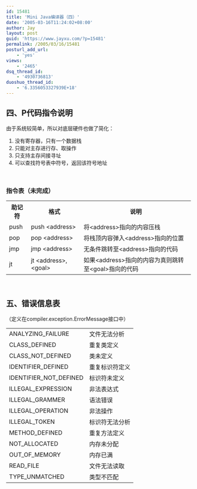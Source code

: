 ```yaml
---
id: 15481
title: 'Mini Java编译器（四）'
date: '2005-03-16T11:24:02+08:00'
author: Jay
layout: post
guid: 'https://www.jayxu.com/?p=15481'
permalink: /2005/03/16/15481
posturl_add_url:
    - 'yes'
views:
    - '2465'
dsq_thread_id:
    - '4930736813'
duoshuo_thread_id:
    - '6.3356053327939E+18'
---
```


<h2>四、P代码指令说明</h2>
由于系统较简单，所以对底层硬件也做了简化：
<ol>
 	<li>没有寄存器，只有一个数据栈</li>
 	<li>只能对主存进行存、取操作</li>
 	<li>只支持主存间接寻址</li>
 	<li>可以查找符号表中符号，返回该符号地址</li>
</ol>
&nbsp;
<h3>指令表（未完成）</h3>
<table>
<tbody>
<tr>
<th>助记符</th>
<th>格式</th>
<th>说明</th>
</tr>
<tr>
<td>push</td>
<td>push &lt;address&gt;</td>
<td>将&lt;address&gt;指向的内容压栈</td>
</tr>
<tr>
<td>pop</td>
<td>pop &lt;address&gt;</td>
<td>将栈顶内容弹入&lt;address&gt;指向的位置</td>
</tr>
<tr>
<td>jmp</td>
<td>jmp &lt;address&gt;</td>
<td>无条件跳转至&lt;address&gt;指向的代码</td>
</tr>
<tr>
<td>jt</td>
<td>jt &lt;address&gt;, &lt;goal&gt;</td>
<td>如果&lt;address&gt;指向的内容为真则跳转至&lt;goal&gt;指向的代码</td>
</tr>
</tbody>
</table>
&nbsp;
<h2>五、错误信息表</h2>
（定义在compiler.exception.ErrorMessage接口中）
<table>
<tbody>
<tr>
<td>ANALYZING_FAILURE</td>
<td>文件无法分析</td>
</tr>
<tr>
<td>CLASS_DEFINED</td>
<td>重复类定义</td>
</tr>
<tr>
<td>CLASS_NOT_DEFINED</td>
<td>类未定义</td>
</tr>
<tr>
<td>IDENTIFIER_DEFINED</td>
<td>重复标识符定义</td>
</tr>
<tr>
<td>IDENTIFIER_NOT_DEFINED</td>
<td>标识符未定义</td>
</tr>
<tr>
<td>ILLEGAL_EXPRESSION</td>
<td>非法表达式</td>
</tr>
<tr>
<td>ILLEGAL_GRAMMER</td>
<td>语法错误</td>
</tr>
<tr>
<td>ILLEGAL_OPERATION</td>
<td>非法操作</td>
</tr>
<tr>
<td>ILLEGAL_TOKEN</td>
<td>标识符无法分析</td>
</tr>
<tr>
<td>METHOD_DEFINED</td>
<td>重复方法定义</td>
</tr>
<tr>
<td>NOT_ALLOCATED</td>
<td>内存未分配</td>
</tr>
<tr>
<td>OUT_OF_MEMORY</td>
<td>内存已满</td>
</tr>
<tr>
<td>READ_FILE</td>
<td>文件无法读取</td>
</tr>
<tr>
<td>TYPE_UNMATCHED</td>
<td>类型不匹配</td>
</tr>
</tbody>
</table>